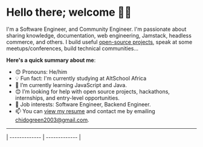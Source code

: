 # Hello there; welcome 👋🏾


I'm a Software Engineer, and Community Engineer. I'm passionate about sharing knowledge, documentation, web engineering, Jamstack, headless commerce, and others. I build useful [open-source projects](https://github.com/HeisGreen), speak at some meetups/conferences, build technical communities...

**Here's a quick summary about me**:

- 😊 Pronouns: He/him
- 💡 Fun fact: I'm currently studying at AltSchool Africa
- 🌱 I’m currently learning JavaScript and Java.
- 😊 I’m looking for help with open source projects, hackathons, internships, and entry-level opportunities.
- 💼 Job interests: Software Engineer, Backend Engineer.
- 📫 You can [view my resume](#) and contact me by emailing chidogreen2003@gmail.com.

---

| ------------- | ------------- |
